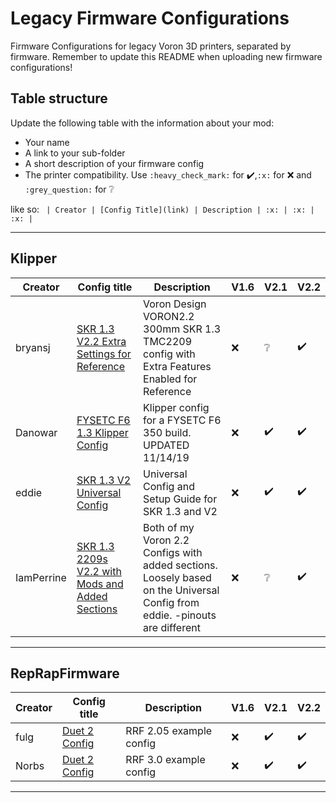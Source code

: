 # Legacy Firmware Configurations

Firmware Configurations for legacy Voron 3D printers, separated by firmware.
Remember to update this README when uploading new firmware configurations!

## Table structure

Update the following table with the information about your mod:
- Your name
- A link to your sub-folder
- A short description of your firmware config
- The printer compatibility. Use `:heavy_check_mark:` for :heavy_check_mark:,`:x:` for :x: and `:grey_question:` for :grey_question:

like so:
`
| Creator | [Config Title](link) | Description | :x: | :x: | :x: |`

---

## Klipper

| Creator | Config title | Description | V1.6 | V2.1 | V2.2 |
| --- | --- | --- | --- | --- | --- |
| bryansj  | [SKR 1.3 V2.2 Extra Settings for Reference](./klipper/bryansj) | Voron Design VORON2.2 300mm SKR 1.3 TMC2209 config with Extra Features Enabled for Reference | :x: | :grey_question: | :heavy_check_mark: |
| Danowar  | [FYSETC F6 1.3 Klipper Config](./klipper/Danowar/FYSETC_F6_V1.3_Klipper_Config) | Klipper config for a FYSETC F6 350 build. UPDATED 11/14/19 | :x: | :heavy_check_mark: | :heavy_check_mark: |
| eddie  | [SKR 1.3 V2 Universal Config](./klipper/eddie) | Universal Config and Setup Guide for SKR 1.3 and V2 | :x: | :heavy_check_mark: | :heavy_check_mark: |
| IamPerrine  | [SKR 1.3 2209s V2.2 with Mods and Added Sections](./klipper/IamPerrine) | Both of my Voron 2.2 Configs with added sections. Loosely based on the Universal Config from eddie. -pinouts are different | :x: | :grey_question: | :heavy_check_mark: |

---

## RepRapFirmware

| Creator | Config title | Description | V1.6 | V2.1 | V2.2 |
| --- | --- | --- | --- | --- | --- |
| fulg | [Duet 2 Config](./reprapfirmware/fulg) | RRF 2.05 example config | :x: | :heavy_check_mark: | :heavy_check_mark: |
| Norbs | [Duet 2 Config](./reprapfirmware/Norbs) | RRF 3.0 example config | :x: | :heavy_check_mark: | :heavy_check_mark: |

---
